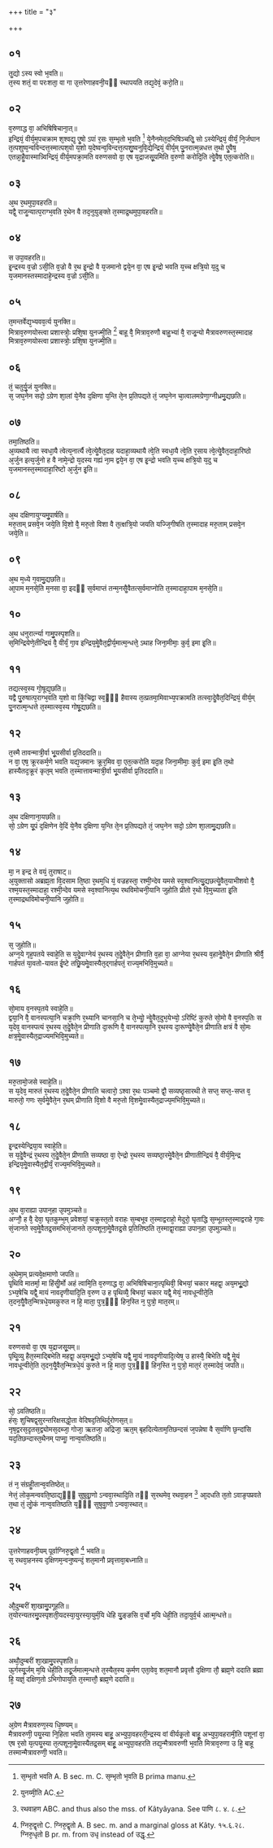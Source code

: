 +++
title = "३"

+++
## ०१
तॗद्यो ऽस्य स्वो भ᳘वति॥  
त᳘स्य शतं᳘ वा परःशता᳘ वा गा उ᳘त्तरेणाहवनी᳘यᳫं स्थापयति तद्य᳘देवं᳘ करो᳘ति॥  
## ०२
व᳘रुणाद्ध वा᳘ अभिषिषिचाना᳘त्॥  
इन्द्रियं᳘ वीर्य᳘म᳘पचक्राम श᳘श्वद्य᳘ एॗषो ऽपां र᳘सः स᳘म्भृतो भ᳘वति [^1] ये᳘नैनमेत᳘दभिषिञ्चतिॗ सो ऽस्येन्द्रियं᳘ वीर्यं᳘ नि᳘र्जघान त᳘त्पशुष्व᳘न्वविन्दत्त᳘स्मात्पश᳘वो य᳘शो य᳘देष्वन्व᳘विन्दत्त᳘त्पशु᳘ष्वनुवि᳘द्येन्द्रियं᳘ वीर्य᳘म् पु᳘नरात्म᳘न्नधत्त त᳘थो एॗवैष᳘ एतन्ना᳘हैॗवास्मान्न्विन्द्रियं᳘ वीर्य᳘मपक्रा᳘मति वरुणसवो वा᳘ एष य᳘द्राजसू᳘यमिति व᳘रुणो करोदि᳘ति त्वेॗवैष᳘ एत᳘त्करोति॥  

[^1]: स᳘म्भृतो भवति A. B sec. m. C. स᳘म्भृतो भ᳘वति B prima manu. 

## ०३
अ᳘थ र᳘थमुपा᳘वहरति॥  
यद्वै᳘ राजॗन्यात्प᳘राग्भ᳘वति र᳘थेन वै तद᳘नुयुङ्क्ते त᳘स्माद्र᳘थमुपा᳘वहरति॥  
## ०४
स उपा᳘वहरति॥  
इ᳘न्द्रस्य व᳘ज्रो ऽसी᳘ति व᳘ज्रो वै र᳘थ इ᳘न्द्रो वै य᳘जमानो द्वये᳘न वा᳘ एष इ᳘न्द्रो भवति य᳘च्च क्षत्रि᳘यो य᳘दु च य᳘जमानस्तस्मादाहे᳘न्द्रस्य व᳘ज्रो ऽसी᳘ति॥  
## ०५
त᳘मन्तर्वेद्य᳘भ्यवव᳘र्त्य युनक्ति॥  
मित्राव᳘रुणयोस्त्वा प्रशास्त्रोः᳘ प्रशि᳘षा युनज्मी᳘ति [^2] बाहू वै᳘ मित्राव᳘रुणौ बाहु᳘भ्यां वै᳘ राजॗन्यो मैत्रावरुणस्त᳘स्मादाह मित्राव᳘रुणयोस्त्वा प्रशास्त्रोः᳘ प्रशि᳘षा युनज्मी᳘ति॥  

[^2]: युनय्मी᳘ति AC. 

## ०६
तं᳘ चतुर्यु᳘जं युनक्ति॥  
स᳘ जघ᳘नेन सदो᳘ ऽग्रेण शा᳘लां ये᳘नैव द᳘क्षिणा य᳘न्ति ते᳘न प्र᳘तिपद्यते तं᳘ जघ᳘नेन चा᳘त्वालमग्रेणा᳘ग्नीध्रमु᳘द्यछति॥  
## ०७
तमा᳘तिष्ठति॥  
अ᳘व्यथायै त्वा स्वधा᳘यै त्वेत्य᳘नार्त्यै त्वे᳘त्येॗवैत᳘दाह यदाहा᳘व्यथायै त्वे᳘ति स्वधा᳘यै त्वे᳘ति र᳘साय त्वे᳘त्येॗवैत᳘दाहा᳘रिष्ठो अ᳘र्जुन इत्य᳘र्जुनो ह वै नामे᳘न्द्रो य᳘दस्य गह्यं ना᳘म द्वये᳘न वा᳘ एष इ᳘न्द्रो भवति य᳘च्च क्षत्रि᳘यो य᳘दु च य᳘जमानस्त᳘स्मादाहा᳘रिष्टो अ᳘र्जुन इ᳘ति॥  
## ०८
अ᳘थ दक्षिणायुग्यमु᳘पार्षति॥  
मरु᳘ताम् प्रसवे᳘न जये᳘ति वि᳘शो वै᳘ मरु᳘तो विशा वै त᳘त्क्षत्रि᳘यो जयति यज्जि᳘गीषति त᳘स्मादाह मरु᳘ताम् प्रसवे᳘न जये᳘ति॥  
## ०९
अ᳘थ म᳘ध्ये ग᳘वामु᳘द्यछति॥  
आ᳘पाम म᳘नसे᳘ति म᳘नसा वा᳘ इदᳫं स᳘र्वमाप्तं तन्म᳘नसैॗवैतत्स᳘र्वमाप्नोति त᳘स्मादाहा᳘पाम म᳘नसे᳘ति॥  
## १०
अ᳘थ धनुरार्त्न्या गामु᳘पस्पृशति॥  
स᳘मिन्द्रियेणे᳘तीन्द्रियं वै᳘ वीर्यं᳘ गा᳘व इन्द्रिय᳘मेॗवैत᳘द्वीर्य᳘मात्म᳘न्धत्ते᳘ ऽथाह जिना᳘मीमाः᳘ कुर्व᳘ इमा इ᳘ति॥  
## ११
तद्यत्स्व᳘स्य गो᳘षूद्य᳘छति॥  
यद्वै पु᳘रुषात्प᳘राग्भ᳘वति य᳘शो वा किं᳘चिद्वा स्व᳘ᳫं᳘ हैवास्य त᳘त्प्रतमा᳘मिवाभ्य᳘पक्रामति तत्स्वा᳘देॗवैत᳘दिन्द्रियं᳘ वीर्य᳘म् पु᳘नरात्म᳘न्धत्ते त᳘स्मात्स्व᳘स्य गोषू᳘द्यछति॥  
## १२
त᳘स्मै तावन्मात्री᳘र्वा भू᳘यसीर्वा प्र᳘तिददाति॥  
न वा᳘ एष᳘ क्रूरकर्म᳘णे भवति यद्य᳘जमानः क्रूर᳘मिव वा᳘ एत᳘त्करोति यदा᳘ह जिना᳘मीमाः᳘ कुर्व᳘ इमा इ᳘ति त᳘थो हास्यैतद᳘क्रूरं कृत᳘म् भवति त᳘स्मात्तावन्मात्री᳘र्वा भू᳘यसीर्वा प्र᳘तिददाति॥  
## १३
अ᳘थ दक्षिणाना᳘यछति॥  
सो᳘ ऽग्रेण यू᳘पं द᳘क्षिणेन वे᳘दिं ये᳘नैव द᳘क्षिणा य᳘न्ति ते᳘न प्र᳘तिपद्यते तं᳘ जघ᳘नेन सदो᳘ ऽग्रेण शा᳘लामु᳘द्यछति॥  
## १४
मा᳘ न इन्द्र ते वयं᳘ तुराषाट्॥  
अ᳘युक्तासो अब्रह्म᳘ता वि᳘दसाम ति᳘ष्ठा र᳘थम᳘धि यं᳘ वज्रहस्ता᳘ रश्मी᳘न्देव यमसे स्व᳘श्वानित्यु᳘द्यछत्येॗवैत᳘याभीशवो वै᳘ रश्म᳘यस्त᳘स्मादाहा᳘ रश्मी᳘न्देव यमसे स्व᳘श्वानित्य᳘थ रथविमोचनी᳘यानि जुहोति प्रीतो र᳘थो वि᳘मुच्याता इ᳘ति त᳘स्माद्रथविमोचनी᳘यानि जुहोति॥  
## १५
स᳘ जुहोति॥  
अग्न᳘ये गृह᳘पतये स्वाहे᳘ति स य᳘देॗवाग्नेयं र᳘थस्य त᳘देॗवैते᳘न प्रीणाति व᳘हा वा᳘ आग्नेया र᳘थस्य व᳘हानेॗवैते᳘न प्रीणाति श्रीर्वै᳘ गार्हपतं या᳘वतो-यावत ई᳘ष्टे तछ्रि᳘यमेॗवास्यैत᳘द्गार्हपतं᳘ राज्य᳘मभिवि᳘मुच्यते॥  
## १६
सो᳘माय व᳘नस्प᳘तये स्वाहे᳘ति॥  
द्वया᳘नि वै᳘ वानस्पत्या᳘नि चक्रा᳘णि र᳘थ्यानि चानसा᳘नि च ते᳘भ्योॗ न्वेॗवैत᳘दुभ᳘येभ्यो᳘ ऽरिष्टिं कुरुते सो᳘मो वै व᳘नस्प᳘तिः स य᳘देव᳘ वानस्पत्यं र᳘थस्य त᳘देॗवैते᳘न प्रीणाति दा᳘रूणि वै᳘ वानस्पत्या᳘नि र᳘थस्य दा᳘रूण्येॗवैते᳘न प्रीणाति क्षत्रं वै सो᳘मः क्षत्र᳘मेॗवास्यैत᳘द्राज्यमभिवि᳘मुच्यते॥  
## १७
मरु᳘तामो᳘जसे स्वाहे᳘ति॥  
स य᳘देव᳘ मारुतं र᳘थस्य त᳘देॗवैते᳘न प्रीणाति चत्वारो᳘ ऽश्वा र᳘थः पञ्चमो द्वौ᳘ सव्यष्ठृसारथी ते सप्त᳘ सप्त᳘-सप्त व᳘ मारुतो᳘ गणः स᳘र्वमेॗवैते᳘न र᳘थम् प्रीणाति वि᳘शो वै मरु᳘तो वि᳘शमेॗवास्यैत᳘द्राज्य᳘मभिवि᳘मुच्यते॥  
## १८
इ᳘न्द्रस्येन्द्रिया᳘य स्वाहे᳘ति॥  
स य᳘देॗवैन्द्रं र᳘थस्य त᳘देॗवैते᳘न प्रीणाति सव्यष्ठा वा᳘ ऐन्द्रो र᳘थस्य सव्यष्ठा᳘रमेॗवैते᳘न प्रीणातीन्द्रियं वै᳘ वीर्य᳘मि᳘न्द्र इन्द्रिय᳘मेॗवास्यैत᳘द्वीर्यं᳘ राज्य᳘मभिवि᳘मुच्यते॥  
## १९
अ᳘थ वा᳘राह्या उपान᳘हा उ᳘पमुञ्चते॥  
अग्नौ᳘ ह वै᳘ देवा᳘ घृतकुम्भ᳘म् प्रवेशयां᳘ चक्रुस्त᳘तो वराहः स᳘म्बभूव त᳘स्माद्वराहो᳘ मेदुरो᳘ घृताद्धि स᳘म्भूतस्त᳘स्माद्वराहे गा᳘वः सं᳘जानते स्व᳘मेॗवैतद्र᳘समभिसं᳘जानते त᳘त्पशूना᳘मेॗवैतद्र᳘से प्र᳘तितिष्ठति त᳘स्माद्वा᳘राह्या उपान᳘हा उ᳘पमुञ्चते॥  
## २०
अ᳘थेमा᳘म् प्रत्यवे᳘क्षमाणो जपति॥  
पृ᳘थिवि मातर्मा᳘ मा हिंसीॗर्मो अहं त्वामि᳘ति व᳘रुणाद्ध वा᳘ अभिषिषिचाना᳘त्पृथिवी᳘ बिभयां᳘ चकार महद्वा᳘ अय᳘मभूॗद्यो ऽभ्य᳘षेचि यद्वै᳘ मायं नावदृणीयादि᳘ति व᳘रुण उ ह पृथिव्यै᳘ बिभयां᳘ चकार यद्वै᳘ मेयं᳘ नावधून्वीते᳘ति त᳘दन᳘यैॗवैत᳘न्मित्रधे᳘यमकुरुत न हि᳘ माता᳘ पुत्र᳘ᳫं᳘ हिन᳘स्ति न᳘ पुत्रो᳘ मात᳘रम्॥  
## २१
वरुणसवो वा᳘ एष य᳘द्राजसू᳘यम्॥  
पृथिॗव्यु हैत᳘स्माद्बिभेति महद्वा᳘ अय᳘मभूॗद्यो ऽभ्य᳘षेचि यद्वै᳘ माॗयं नावदृणीयादि᳘त्येष᳘ उ हास्यै᳘ बिभेति यद्वै᳘ मेॗयं नावधून्वीते᳘ति त᳘दन᳘यैॗवैत᳘न्मित्रधे᳘यं कुरुते न हि᳘ माता᳘ पुत्र᳘ᳫं᳘ हिन᳘स्ति न᳘ पुत्रो᳘ मात᳘रं त᳘स्मादेवं᳘ जपति॥  
## २२
सो᳘ ऽवतिष्ठति॥  
हंसः᳘ शुचिषद्व᳘सुरन्तरिक्षसद्धो᳘ता वेदिषद᳘तिथिर्दुरोणस᳘त्॥  
नृष᳘द्वरस᳘दृतस᳘द्व्योमस᳘दब्जा᳘ गोजा᳘ ऋतजा᳘ अद्रिजा᳘ ऋत᳘म् बृहदित्येताम᳘तिछन्दसं ज᳘पन्नेषा वै स᳘र्वाणि छ᳘न्दांसि यद᳘तिछन्दास्त᳘थैनम् पाप्माॗ नान्व᳘वतिष्ठति॥  
## २३
तं न᳘ संग्रहीॗतान्व᳘वतिष्ठेत्॥  
नेत्तं᳘ लोक᳘मन्ववति᳘ष्ठाद्य᳘ᳫं᳘ सुषुवाॗणो ऽन्ववा᳘स्थादि᳘ति तᳫं स᳘रथमेव᳘ रथवा᳘हन [^3] आ᳘दधति त᳘तो ऽवाङ᳘पप्रवते त᳘था तं᳘ लोॗकं नान्व᳘वतिष्ठति य᳘ᳫं᳘ सुषुवाॗणो ऽन्ववा᳘स्थात्॥  

[^3]: रथवाहण ABC. and thus also the mss. of Kâtyâyana. See पाणि ८. ४. ८. 

## २४
उ᳘त्तरेणाहवनी᳘यम् पूर्वाग्निरु᳘द्वृतो [^4] भवति॥  
स᳘ रथवा᳘हनस्य द᳘क्षिणम᳘न्वनुष्यन्दं᳘ शत᳘मानौ प्रवृत्तावा᳘बध्नाति॥  

[^4]: ग्निरु᳘द्वृत्तो C. ग्निरु᳘द्वृतो A. B sec. m. and a marginal gloss at Kâty. १५.६.२८. ग्निरु᳘धृतो B pr. m. from उधृ instead of उद्धृ.

## २५
औ᳘दुम्बरीं शा᳘खामु᳘पगूहति॥  
त᳘योरन्यतरमु᳘पस्पृशती᳘यदस्या᳘युरस्या᳘युर्म᳘यि धेहि यु᳘ङ्ङसि व᳘र्चो म᳘यि धेही᳘ति तदा᳘युर्व᳘र्च आत्म᳘न्धत्ते॥  
## २६
अथौ᳘दुम्बरीं शा᳘खामु᳘पस्पृशति॥  
ऊ᳘र्गस्यू᳘र्जम् म᳘यि धेही᳘ति तदू᳘र्जमात्म᳘न्धत्ते त᳘स्यैत᳘स्य क᳘र्मण एता᳘वेव᳘ शत᳘मानौ प्रवृत्तौ द᳘क्षिणा तौ᳘ ब्रह्म᳘णे ददाति ब्रह्मा हि᳘ यज्ञं᳘ दक्षिण᳘तो ऽभिगोपाय᳘ति त᳘स्मात्तौ᳘ ब्रह्म᳘णे ददाति॥  
## २७
अ᳘ग्रेण मैत्रावरुण᳘स्य धि᳘ष्ण्यम्॥  
मैत्रावरुणी᳘ पयॗस्या नि᳘हिता भवति ता᳘मस्य बाहू᳘ अभ्युपा᳘वहरती᳘न्द्रस्य वां वीर्यकृ᳘तो बाहू᳘ अभ्युपा᳘वहरामी᳘ति पशूनां वा᳘ एष र᳘सो य᳘त्पयॗस्या त᳘त्पशूना᳘मेॗवास्यैतद्र᳘सम् बाहू᳘ अभ्युपा᳘वहरति तद्य᳘न्मैत्रावरुणी भ᳘वति मित्राव᳘रुणा उ हि᳘ बाहू तस्मान्मैत्रावरुणी᳘ भवति॥  
